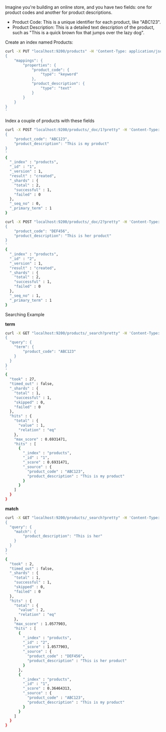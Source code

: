 Imagine you're building an online store, and you have two fields: one for product codes and another for product descriptions.
- Product Code: This is a unique identifier for each product, like "ABC123".
- Product Description: This is a detailed text description of the product, such as "This is a quick brown fox that jumps over the lazy dog".

Create an index named Products:
```bash
curl -X PUT "localhost:9200/products" -H 'Content-Type: application/json' -d'
{
    "mappings": {
        "properties": {
            "product_code": {
                "type": "keyword"
            },
            "product_description": {
                "type": "text"
            }
        }
    }
}
'
```

Index a couple of products with these fields
```bash
curl -X POST "localhost:9200/products/_doc/1?pretty" -H 'Content-Type: application/json' -d'
{
    "product_code": "ABC123",
    "product_description": "This is my product"
}
'
{
  "_index" : "products",
  "_id" : "1",
  "_version" : 1,
  "result" : "created",
  "_shards" : {
    "total" : 2,
    "successful" : 1,
    "failed" : 0
  },
  "_seq_no" : 0,
  "_primary_term" : 1
}
```
```bash
curl -X POST "localhost:9200/products/_doc/2?pretty" -H 'Content-Type: application/json' -d'
{
    "product_code": "DEF456",
    "product_description": "This is her product"
}
'
{
  "_index" : "products",
  "_id" : "2",
  "_version" : 1,
  "result" : "created",
  "_shards" : {
    "total" : 2,
    "successful" : 1,
    "failed" : 0
  },
  "_seq_no" : 1,
  "_primary_term" : 1
}
```

Searching Example

**term**
```bash
curl -X GET "localhost:9200/products/_search?pretty" -H 'Content-Type: application/json' -d'
{
  "query": {
    "term": {
        "product_code": "ABC123"
    }
  }
}
'
{
  "took" : 27,
  "timed_out" : false,
  "_shards" : {
    "total" : 1,
    "successful" : 1,
    "skipped" : 0,
    "failed" : 0
  },
  "hits" : {
    "total" : {
      "value" : 1,
      "relation" : "eq"
    },
    "max_score" : 0.6931471,
    "hits" : [
      {
        "_index" : "products",
        "_id" : "1",
        "_score" : 0.6931471,
        "_source" : {
          "product_code" : "ABC123",
          "product_description" : "This is my product"
        }
      }
    ]
  }
}
```

**match**
```bash
curl -X GET "localhost:9200/products/_search?pretty" -H 'Content-Type: application/json' -d'
{
  "query": {
    "match": {
        "product_description": "This is her"
    }
  }
}
'
{
  "took" : 2,
  "timed_out" : false,
  "_shards" : {
    "total" : 1,
    "successful" : 1,
    "skipped" : 0,
    "failed" : 0
  },
  "hits" : {
    "total" : {
      "value" : 2,
      "relation" : "eq"
    },
    "max_score" : 1.0577903,
    "hits" : [
      {
        "_index" : "products",
        "_id" : "2",
        "_score" : 1.0577903,
        "_source" : {
          "product_code" : "DEF456",
          "product_description" : "This is her product"
        }
      },
      {
        "_index" : "products",
        "_id" : "1",
        "_score" : 0.36464313,
        "_source" : {
          "product_code" : "ABC123",
          "product_description" : "This is my product"
        }
      }
    ]
  }
}
```


